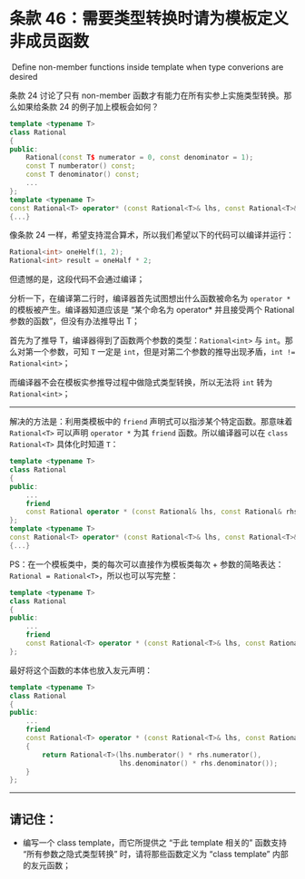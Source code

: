 # 条款 46：需要类型转换时请为模板定义非成员函数

​		Define non-member functions inside template when type converions are desired

条款 24 讨论了只有 non-member 函数才有能力在所有实参上实施类型转换。那么如果给条款 24 的例子加上模板会如何？

````c++
template <typename T>
class Rational
{
public:
	Rational(const T$ numerator = 0, const denominator = 1);
    const T numberator() const;
    const T denominator() const;
    ...
};
template <typename T>
const Rational<T> operator* (const Rational<T>& lhs, const Rational<T>& rhs)
{...}
````

 像条款 24 一样，希望支持混合算术，所以我们希望以下的代码可以编译并运行：

````c++
Rational<int> oneHelf(1, 2);
Rational<int> result = oneHalf * 2;
````

但遗憾的是，这段代码不会通过编译；

分析一下，在编译第二行时，编译器首先试图想出什么函数被命名为 `operator *` 的模板被产生。编译器知道应该是 “某个命名为 operator* 并且接受两个 Rational<T> 参数的函数”，但没有办法推导出 T；

首先为了推导 T，编译器得到了函数两个参数的类型：`Rational<int>`  与 `int`。那么对第一个参数，可知 `T` 一定是 `int`，但是对第二个参数的推导出现矛盾，`int != Rational<int>`；

而编译器不会在模板实参推导过程中做隐式类型转换，所以无法将 `int` 转为 `Rational<int>`；

---

解决的方法是：利用类模板中的 `friend` 声明式可以指涉某个特定函数。那意味着 `Rational<T>` 可以声明 `operator *` 为其 `friend` 函数。所以编译器可以在 `class Rational<T>` 具体化时知道 `T`：

````c++
template <typename T>
class Rational
{
public:
   	...
    friend
    const Rational operator * (const Rational& lhs, const Rational& rhs);
};
template <typename T>
const Rational<T> operator* (const Rational<T>& lhs, const Rational<T>& rhs)
{...}
````

PS：在一个模板类中，类的每次可以直接作为模板类每次 + 参数的简略表达：`Rational = Rational<T>`，所以也可以写完整：

````c++
template <typename T>
class Rational
{
public:
   	...
    friend
    const Rational<T> operator * (const Rational<T>& lhs, const Rational<T>& rhs);
};
````

最好将这个函数的本体也放入友元声明：

````c++
template <typename T>
class Rational
{
public:
   	...
    friend
    const Rational<T> operator * (const Rational<T>& lhs, const Rational<T>& rhs)
    {
    	return Rational<T>(lhs.numberator() * rhs.numerator(), 
    					   lhs.denominator() * rhs.denominator());
	}
};
````

---



## 请记住：

- 编写一个 class template，而它所提供之 “于此 template 相关的” 函数支持 “所有参数之隐式类型转换” 时，请将那些函数定义为 “class template” 内部的友元函数；
